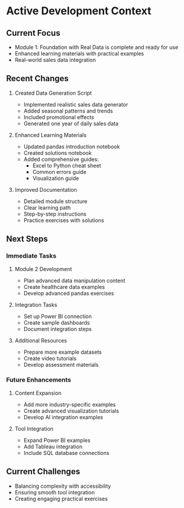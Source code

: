 # Active Development Context

## Current Focus
- Module 1: Foundation with Real Data is complete and ready for use
- Enhanced learning materials with practical examples
- Real-world sales data integration

## Recent Changes
1. Created Data Generation Script
   - Implemented realistic sales data generator
   - Added seasonal patterns and trends
   - Included promotional effects
   - Generated one year of daily sales data

2. Enhanced Learning Materials
   - Updated pandas introduction notebook
   - Created solutions notebook
   - Added comprehensive guides:
     * Excel to Python cheat sheet
     * Common errors guide
     * Visualization guide

3. Improved Documentation
   - Detailed module structure
   - Clear learning path
   - Step-by-step instructions
   - Practice exercises with solutions

## Next Steps

### Immediate Tasks
1. Module 2 Development
   - Plan advanced data manipulation content
   - Create healthcare data examples
   - Develop advanced pandas exercises

2. Integration Tasks
   - Set up Power BI connection
   - Create sample dashboards
   - Document integration steps

3. Additional Resources
   - Prepare more example datasets
   - Create video tutorials
   - Develop assessment materials

### Future Enhancements
1. Content Expansion
   - Add more industry-specific examples
   - Create advanced visualization tutorials
   - Develop AI integration examples

2. Tool Integration
   - Expand Power BI examples
   - Add Tableau integration
   - Include SQL database connections

## Current Challenges
- Balancing complexity with accessibility
- Ensuring smooth tool integration
- Creating engaging practical exercises
